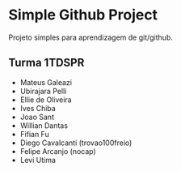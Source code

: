 # Simple Github Project

Projeto simples para aprendizagem de git/github.

## Turma 1TDSPR


+ Mateus Galeazi
+ Ubirajara Pelli
+ Ellie de Oliveira
+ Ives Chiba
+ Joao Sant
+ Willian Dantas
+ Fifian Fu
+ Diego Cavalcanti (trovao100freio)
+ Felipe Arcanjo (nocap)
+ Levi Utima 
